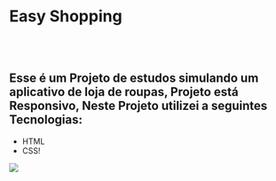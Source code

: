 <h1>Easy Shopping</h1>
<br/>
<br/>
<h2>Esse é um Projeto de estudos simulando um aplicativo de loja de roupas, Projeto está Responsivo, Neste Projeto utilizei a seguintes Tecnologias:</h2>

  - HTML 
  - CSS!

<img src="https://github.com/leonardosantos10/Projeto-easy-shopping-/blob/main/assets/Desktop.png?raw=true"/>

